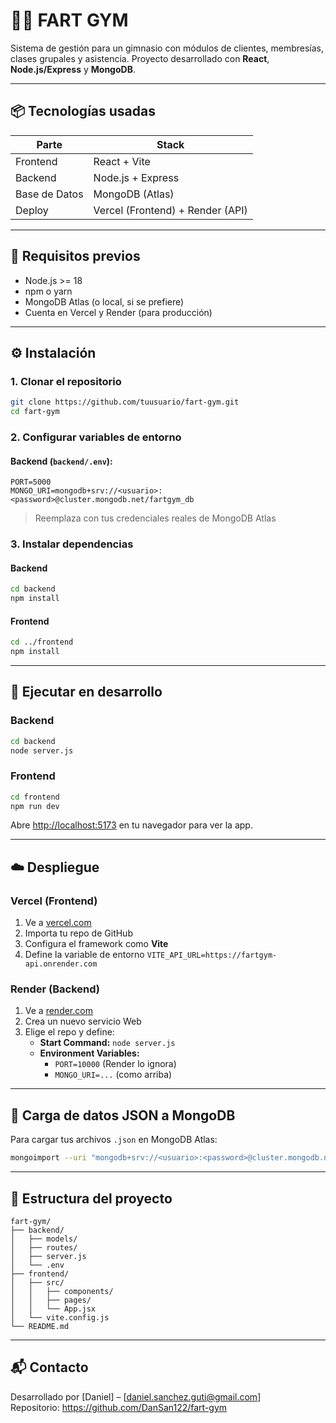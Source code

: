 # 🏋️‍♂️ FART GYM

Sistema de gestión para un gimnasio con módulos de clientes, membresías, clases grupales y asistencia. Proyecto desarrollado con **React**, **Node.js/Express** y **MongoDB**.

---

## 📦 Tecnologías usadas

| Parte        | Stack                                |
|--------------|---------------------------------------|
| Frontend     | React + Vite                         |
| Backend      | Node.js + Express                    |
| Base de Datos| MongoDB (Atlas)                      |
| Deploy       | Vercel (Frontend) + Render (API)     |

---

## 🚀 Requisitos previos

- Node.js >= 18
- npm o yarn
- MongoDB Atlas (o local, si se prefiere)
- Cuenta en Vercel y Render (para producción)

---

## ⚙️ Instalación

### 1. Clonar el repositorio

```bash
git clone https://github.com/tuusuario/fart-gym.git
cd fart-gym
```

### 2. Configurar variables de entorno

#### Backend (`backend/.env`):

```
PORT=5000
MONGO_URI=mongodb+srv://<usuario>:<password>@cluster.mongodb.net/fartgym_db
```

> Reemplaza con tus credenciales reales de MongoDB Atlas

### 3. Instalar dependencias

#### Backend

```bash
cd backend
npm install
```

#### Frontend

```bash
cd ../frontend
npm install
```

---

## 🧪 Ejecutar en desarrollo

### Backend

```bash
cd backend
node server.js
```

### Frontend

```bash
cd frontend
npm run dev
```

Abre [http://localhost:5173](http://localhost:5173) en tu navegador para ver la app.

---

## ☁️ Despliegue

### Vercel (Frontend)

1. Ve a [vercel.com](https://vercel.com/)
2. Importa tu repo de GitHub
3. Configura el framework como **Vite**
4. Define la variable de entorno `VITE_API_URL=https://fartgym-api.onrender.com`

### Render (Backend)

1. Ve a [render.com](https://render.com/)
2. Crea un nuevo servicio Web
3. Elige el repo y define:
   - **Start Command:** `node server.js`
   - **Environment Variables:**
     - `PORT=10000` (Render lo ignora)
     - `MONGO_URI=...` (como arriba)

---

## 📁 Carga de datos JSON a MongoDB

Para cargar tus archivos `.json` en MongoDB Atlas:

```bash
mongoimport --uri "mongodb+srv://<usuario>:<password>@cluster.mongodb.net/fartgym_db" --collection sesiones_clase --file sesiones_clase.json --jsonArray
```

---

## 📂 Estructura del proyecto

```
fart-gym/
├── backend/
│   ├── models/
│   ├── routes/
│   ├── server.js
│   └── .env
├── frontend/
│   ├── src/
│   │   ├── components/
│   │   ├── pages/
│   │   └── App.jsx
│   └── vite.config.js
└── README.md
```

---

## 📬 Contacto

Desarrollado por [Daniel] – [daniel.sanchez.guti@gmail.com]  
Repositorio: https://github.com/DanSan122/fart-gym
